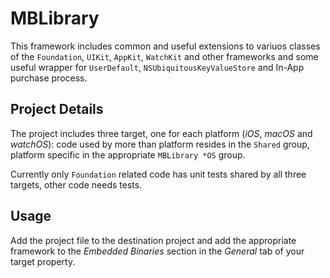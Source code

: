 # MBLibrary
This framework includes common and useful extensions to variuos classes of the `Foundation`, `UIKit`, `AppKit`, `WatchKit` and other frameworks and some useful wrapper for `UserDefault`, `NSUbiquitousKeyValueStore` and In-App purchase process.

## Project Details
The project includes three target, one for each platform (_iOS_, _macOS_ and _watchOS_): code used by more than platform resides in the `Shared` group, platform specific in the appropriate `MBLibrary *OS` group.

Currently only `Foundation` related code has unit tests shared by all three targets, other code needs tests.

## Usage
Add the project file to the destination project and add the appropriate framework to the _Embedded Binaries_ section in the _General_ tab of your target property.